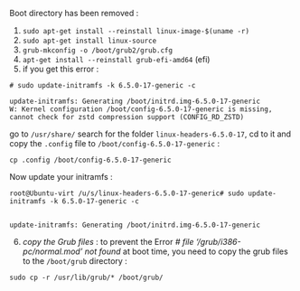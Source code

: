 
Boot directory has been removed :

1. `sudo apt-get install --reinstall linux-image-$(uname -r)`
2. `sudo apt-get install linux-source`
3. `grub-mkconfig -o /boot/grub2/grub.cfg`
4. `apt-get install --reinstall grub-efi-amd64`            (efi)
5.  if you get this error :

```
# sudo update-initramfs -k 6.5.0-17-generic -c

update-initramfs: Generating /boot/initrd.img-6.5.0-17-generic
W: Kernel configuration /boot/config-6.5.0-17-generic is missing, cannot check for zstd compression support (CONFIG_RD_ZSTD)
```

go to `/usr/share/` search for the folder `linux-headers-6.5.0-17`, cd to it and copy the `.config` file to `/boot/config-6.5.0-17-generic` :

```
cp .config /boot/config-6.5.0-17-generic
```

Now update your initramfs :

```
root@Ubuntu-virt /u/s/linux-headers-6.5.0-17-generic# sudo update-initramfs -k 6.5.0-17-generic -c


update-initramfs: Generating /boot/initrd.img-6.5.0-17-generic

```

6. *copy the Grub files* : to prevent the Error *# file ‘/grub/i386-pc/normal.mod’ not found* at boot time, you need to copy the grub files to the `/boot/grub` directory :

```
sudo cp -r /usr/lib/grub/* /boot/grub/

```